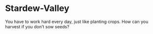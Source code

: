# Stardew-Valley
You have to work hard every day, just like planting crops. How can you harvest if you don’t sow seeds?
